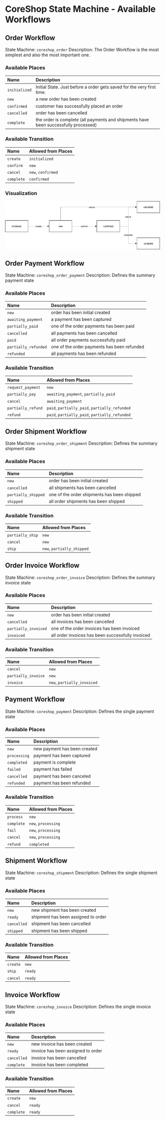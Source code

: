 # CoreShop State Machine - Available Workflows

## Order Workflow

State Machine: `coreshop_order`
Description: The Order Workflow is the most simplest and also the most important one.

### Available Places

| Name | Description |
|:-----|:------------|
| `initialized` | Initial State. Just before a order gets saved for the very first time. |
| `new` | a new order has been created |
| `confirmed` | customer has successfully placed an order |
| `cancelled` | order has been cancelled |
| `complete` | the order is complete (all payments and shipments have been successfully processed) |

### Available Transition

| Name | Allowed from Places |
|:-----|:--------------------|
| `create` | `initialized` |
| `confirm` | `new` |
| `cancel` | `new`, `confirmed`  |
| `complete` | `confirmed` |

### Visualization
![CoreShop Order Worflow Visualization](/docs/03_Development/17_State_Machine/CoreShop_Workflow_Order.jpg)

## Order Payment Workflow

State Machine: `coreshop_order_payment`
Description: Defines the summary payment state

### Available Places

| Name | Description |
|:-----|:------------|
| `new` |  order has been initial created |
| `awaiting_payment` | a payment has been captured |
| `partially_paid` | one of the order payments has been paid |
| `cancelled` | all payments has been cancelled |
| `paid` | all order payments successfully paid |
| `partially_refunded` | one of the order payments has been refunded |
| `refunded` | all payments has been refunded |

### Available Transition

| Name | Allowed from Places |
|:-----|:--------------------|
| `request_payment` | `new` |
| `partially_pay` | `awaiting_payment`, `partially_paid` |
| `cancel` | `awaiting_payment` |
| `partially_refund` | `paid`, `partially_paid`, `partially_refunded` |
| `refund` | `paid`, `partially_paid`, `partially_refunded` |


## Order Shipment Workflow

State Machine: `coreshop_order_shipment`
Description: Defines the summary shipment state

### Available Places

| Name | Description |
|:-----|:------------|
| `new` | order has been initial created |
| `cancelled` | all shipments has been cancelled |
| `partially_shipped` | one of the order shipments has been shipped |
| `shipped` | all order shipments has been shipped |

### Available Transition

| Name | Allowed from Places |
|:-----|:--------------------|
| `partially_ship` | `new` |
| `cancel` | `new` |
| `ship` | `new`, `partially_shipped`  |


## Order Invoice Workflow

State Machine: `coreshop_order_invoice`
Description: Defines the summary invoice state

### Available Places

| Name | Description |
|:-----|:------------|
| `new` | order has been initial created |
| `cancelled` | all invoices has been cancelled  |
| `partially_invoiced` | one of the order invoices has been invoiced |
| `invoiced` | all order invoices has been successfully invoiced |

### Available Transition

| Name | Allowed from Places |
|:-----|:--------------------|
| `cancel` | `new` |
| `partially_invoice` | `new` |
| `invoice` | `new`, `partially_invoiced`  |


## Payment Workflow

State Machine: `coreshop_payment`
Description: Defines the single payment state

### Available Places

| Name | Description |
|:-----|:------------|
| `new` | new payment has been created |
| `processing` | payment has been captured |
| `completed` | payment is complete |
| `failed` | payment has failed |
| `cancelled` | payment has been canceled |
| `refunded` | payment has been refunded |

### Available Transition

| Name | Allowed from Places |
|:-----|:--------------------|
| `process` | `new` |
| `complete` | `new`, `processing`  |
| `fail` | `new`, `processing`  |
| `cancel` | `new`, `processing`  |
| `refund` | `completed` |


## Shipment Workflow

State Machine: `coreshop_shipment`
Description: Defines the single shipment state

### Available Places

| Name | Description |
|:-----|:------------|
| `new` | new shipment has been created |
| `ready` | shipment has been assigned to order |
| `cancelled` | shipment has been cancelled |
| `shipped` | shipment has been shipped |

### Available Transition

| Name | Allowed from Places |
|:-----|:--------------------|
| `create` | `new` |
| `ship` | `ready` |
| `cancel` | `ready`|


## Invoice Workflow

State Machine: `coreshop_invoice`
Description: Defines the single invoice state

### Available Places

| Name | Description |
|:-----|:------------|
| `new` | new invoice has been created |
| `ready` | invoice has been assigned to order |
| `cancelled` | invoice has been cancelled |
| `complete` | invoice has been completed |

### Available Transition

| Name | Allowed from Places |
|:-----|:--------------------|
| `create` | `new` |
| `cancel` | `ready` |
| `complete` | `ready`|
